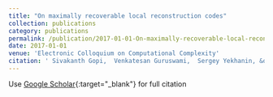 ```yaml
---
title: "On maximally recoverable local reconstruction codes"
collection: publications
category: publications
permalink: /publication/2017-01-01-On-maximally-recoverable-local-reconstruction-codes
date: 2017-01-01
venue: 'Electronic Colloquium on Computational Complexity'
citation: ' Sivakanth Gopi,  Venkatesan Guruswami,  Sergey Yekhanin, &quot;On maximally recoverable local reconstruction codes.&quot; Electronic Colloquium on Computational Complexity, 2017.'
---
```

Use [Google Scholar](https://scholar.google.com/scholar?q=On+maximally+recoverable+local+reconstruction+codes){:target="_blank"} for full citation
